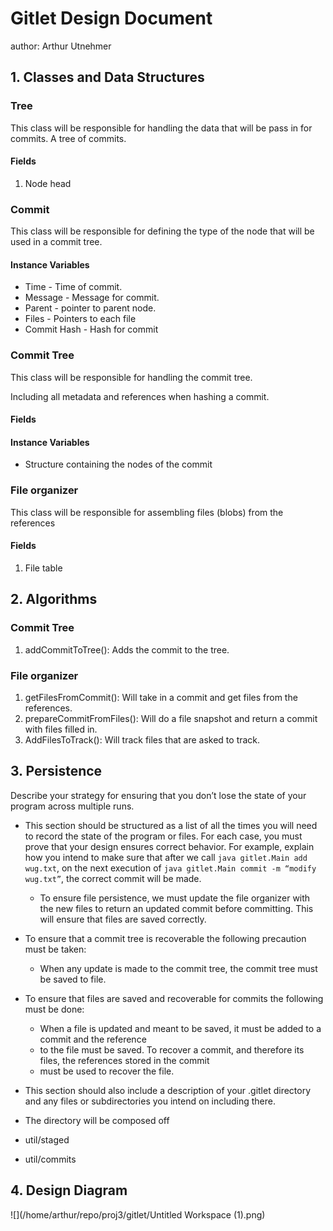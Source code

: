 # Gitlet Design Document
author: Arthur Utnehmer

## 1. Classes and Data Structures

### Tree
This class will be responsible for handling the data that will be pass in for commits. A tree of commits.

#### Fields

1. Node head


### Commit

This class will be responsible for defining the type of the node that will be used in a commit tree.

#### Instance Variables
* Time - Time of commit.
* Message - Message for commit.
* Parent - pointer to parent node. 
* Files - Pointers to each file 
* Commit Hash - Hash for commit


### Commit Tree

This class will be responsible for handling the commit tree. 

Including all metadata and references when hashing a commit.

#### Fields

#### Instance Variables
* Structure containing the nodes of the commit

### File organizer

This class will be responsible for assembling files (blobs) from the references 

#### Fields
1. File table

## 2. Algorithms

### Commit Tree

1. addCommitToTree(): Adds the commit to the tree.

### File organizer

1. getFilesFromCommit(): Will take in a commit and get files from the references.
2. prepareCommitFromFiles(): Will do a file snapshot and return a commit with files filled in.
3. AddFilesToTrack(): Will track files that are asked to track.

## 3. Persistence

Describe your strategy for ensuring that you don’t lose the state of your program
across multiple runs.

* This section should be structured as a list of all the times you
  will need to record the state of the program or files. For each
  case, you must prove that your design ensures correct behavior. For
  example, explain how you intend to make sure that after we call
       `java gitlet.Main add wug.txt`,
  on the next execution of
       `java gitlet.Main commit -m “modify wug.txt”`, 
  the correct commit will be made. 
  - To ensure file persistence, we must update the file organizer with the new files to return an updated commit 
before committing. This will ensure that files are saved correctly.
  
* To ensure that a commit tree is recoverable the following precaution must be taken:
  - When any update is made to the commit tree, the commit tree must be saved to file.
* To ensure that files are saved and recoverable for commits the following must be done:
  - When a file is updated and meant to be saved, it must be added to a commit and the reference
  - to the file must be saved. To recover a commit, and therefore its files, the references stored in the commit
  - must be used to recover the file. 
  
* This section should also include a description of your .gitlet
  directory and any files or subdirectories you intend on including
  there.
* The directory will be composed off
* util/staged
* util/commits

## 4. Design Diagram
![](/home/arthur/repo/proj3/gitlet/Untitled Workspace (1).png)


